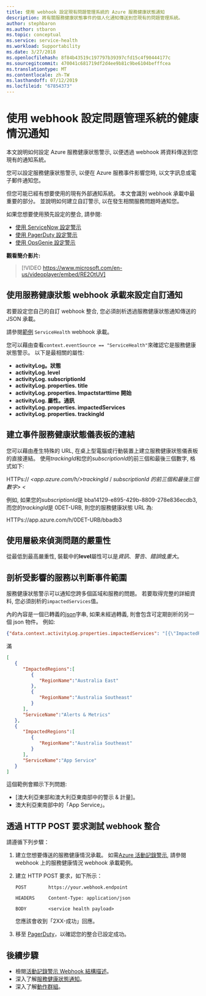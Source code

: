```yaml
---
title: 使用 webhook 設定現有問題管理系統的 Azure 服務健康狀態通知
description: 將有關服務健康狀態事件的個人化通知傳送到您現有的問題管理系統。
author: stephbaron
ms.author: stbaron
ms.topic: conceptual
ms.service: service-health
ms.workload: Supportability
ms.date: 3/27/2018
ms.openlocfilehash: 8f84b43519c197797b39397cfd15c4f90444177c
ms.sourcegitcommit: 470041c681719df2d4ee9b81c9be6104befffcea
ms.translationtype: MT
ms.contentlocale: zh-TW
ms.lasthandoff: 07/12/2019
ms.locfileid: "67854373"
---
```

# <a name="use-a-webhook-to-configure-health-notifications-for-problem-management-systems"></a>使用 webhook 設定問題管理系統的健康情況通知

本文說明如何設定 Azure 服務健康狀態警示, 以便透過 webhook 將資料傳送到您現有的通知系統。

您可以設定服務健康狀態警示, 以便在 Azure 服務事件影響您時, 以文字訊息或電子郵件通知您。

但您可能已經有想要使用的現有外部通知系統。 本文會識別 webhook 承載中最重要的部分。 並說明如何建立自訂警示, 以在發生相關服務問題時通知您。

如果您想要使用預先設定的整合, 請參閱:
* [使用 ServiceNow 設定警示](service-health-alert-webhook-servicenow.md)
* [使用 PagerDuty 設定警示](service-health-alert-webhook-pagerduty.md)
* [使用 OpsGenie 設定警示](service-health-alert-webhook-opsgenie.md)

**觀看簡介影片:**

>[!VIDEO https://www.microsoft.com/en-us/videoplayer/embed/RE2OtUV]

## <a name="configure-a-custom-notification-by-using-the-service-health-webhook-payload"></a>使用服務健康狀態 webhook 承載來設定自訂通知
若要設定您自己的自訂 webhook 整合, 您必須剖析透過服務健康狀態通知傳送的 JSON 承載。

請參閱[範例](../azure-monitor/platform/activity-log-alerts-webhook.md) `ServiceHealth` webhook 承載。

您可以藉由查看`context.eventSource == "ServiceHealth"`來確認它是服務健康狀態警示。 以下是最相關的屬性:
- **activityLog。狀態**
- **activityLog. level**
- **activityLog. subscriptionId**
- **activityLog. properties. title**
- **activityLog. properties. Impactstarttime 開始**
- **activityLog. 屬性。通訊**
- **activityLog. properties. impactedServices**
- **activityLog. properties. trackingId**

## <a name="create-a-link-to-the-service-health-dashboard-for-an-incident"></a>建立事件服務健康狀態儀表板的連結
您可以藉由產生特殊的 URL, 在桌上型電腦或行動裝置上建立服務健康狀態儀表板的直接連結。 使用*trackingId*和您的*subscriptionId*的前三個和最後三個數字, 格式如下:

HTTPs<i></i>:// *&lt;app.azure.com/h/&gt;trackingId* / *subscriptionId 的前三個和最後三個數字&gt; &lt;*

例如, 如果您的*subscriptionId*是 bba14129-e895-429b-8809-278e836ecdb3, 而您的*trackingId*是 0DET-URB, 則您的服務健康狀態 URL 為:

HTTPs<i></i>://app.azure.com/h/0DET-URB/bbadb3

## <a name="use-the-level-to-detect-the-severity-of-the-issue"></a>使用層級來偵測問題的嚴重性
從最低到最高嚴重性, 裝載中的**level**屬性可以是*資訊*、*警告*、*錯誤*或*重大*。

## <a name="parse-the-impacted-services-to-determine-the-incident-scope"></a>剖析受影響的服務以判斷事件範圍
服務健康狀態警示可以通知您跨多個區域和服務的問題。 若要取得完整的詳細資料, 您必須剖析的`impactedServices`值。

內的內容是一個已轉義的[json](https://json.org/)字串, 如果未經過轉義, 則會包含可定期剖析的另一個 json 物件。 例如:

```json
{"data.context.activityLog.properties.impactedServices": "[{\"ImpactedRegions\":[{\"RegionName\":\"Australia East\"},{\"RegionName\":\"Australia Southeast\"}],\"ServiceName\":\"Alerts & Metrics\"},{\"ImpactedRegions\":[{\"RegionName\":\"Australia Southeast\"}],\"ServiceName\":\"App Service\"}]"}
```

滿

```json
[
   {
      "ImpactedRegions":[
         {
            "RegionName":"Australia East"
         },
         {
            "RegionName":"Australia Southeast"
         }
      ],
      "ServiceName":"Alerts & Metrics"
   },
   {
      "ImpactedRegions":[
         {
            "RegionName":"Australia Southeast"
         }
      ],
      "ServiceName":"App Service"
   }
]
```

這個範例會顯示下列問題:
- [澳大利亞東部和澳大利亞東南部中的警示 & 計量]。
- 澳大利亞東南部中的「App Service」。

## <a name="test-your-webhook-integration-via-an-http-post-request"></a>透過 HTTP POST 要求測試 webhook 整合

請遵循下列步驟：

1. 建立您想要傳送的服務健康情況承載。 如需[Azure 活動記錄警示](../azure-monitor/platform/activity-log-alerts-webhook.md), 請參閱 webhook 上的服務健康情況 webhook 承載範例。

1. 建立 HTTP POST 要求，如下所示：

    ```
    POST        https://your.webhook.endpoint

    HEADERS     Content-Type: application/json

    BODY        <service health payload>
    ```
   您應該會收到「2XX-成功」回應。

1. 移至 [PagerDuty](https://www.pagerduty.com/)，以確認您的整合已設定成功。

## <a name="next-steps"></a>後續步驟
- 檢閱[活動記錄警示 Webhook 結構描述](../azure-monitor/platform/activity-log-alerts-webhook.md)。 
- 深入了解[服務健康狀態通知](../azure-monitor/platform/service-notifications.md)。
- 深入了解[動作群組](../azure-monitor/platform/action-groups.md)。